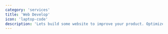 ```yaml
---
category: 'services'
title: 'Web Develop'
icon: 'laptop-code'
description: 'Lets build some website to improve your product. Optimize, Responsive and great website for you'
---
```

